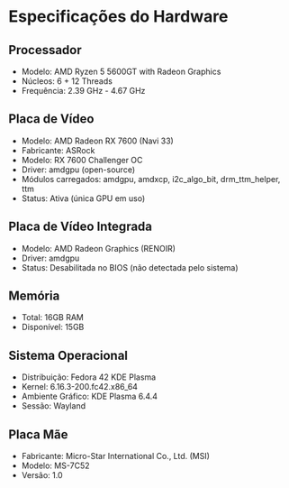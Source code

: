 # Especificações do Hardware

## Processador
- Modelo: AMD Ryzen 5 5600GT with Radeon Graphics
- Núcleos: 6 + 12 Threads
- Frequência: 2.39 GHz - 4.67 GHz

## Placa de Vídeo
- Modelo: AMD Radeon RX 7600 (Navi 33)
- Fabricante: ASRock
- Modelo: RX 7600 Challenger OC
- Driver: amdgpu (open-source)
- Módulos carregados: amdgpu, amdxcp, i2c_algo_bit, drm_ttm_helper, ttm
- Status: Ativa (única GPU em uso)

## Placa de Vídeo Integrada
- Modelo: AMD Radeon Graphics (RENOIR)
- Driver: amdgpu
- Status: Desabilitada no BIOS (não detectada pelo sistema)

## Memória
- Total: 16GB RAM
- Disponível: 15GB

## Sistema Operacional
- Distribuição: Fedora 42 KDE Plasma
- Kernel: 6.16.3-200.fc42.x86_64
- Ambiente Gráfico: KDE Plasma 6.4.4
- Sessão: Wayland

## Placa Mãe
- Fabricante: Micro-Star International Co., Ltd. (MSI)
- Modelo: MS-7C52
- Versão: 1.0
